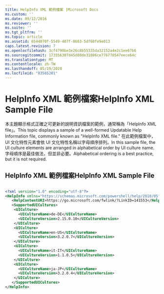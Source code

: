 ```yaml
---
title: HelpInfo XML 範例檔案 |Microsoft Docs
ms.custom: ''
ms.date: 09/12/2016
ms.reviewer: ''
ms.suite: ''
ms.tgt_pltfrm: ''
ms.topic: article
ms.assetid: 6544070f-5549-407f-8603-5df60fe9e013
caps.latest.revision: 7
ms.openlocfilehash: 3cf4790be3e26c8b55335da32152a4e2c1ee67b6
ms.sourcegitcommit: 173556307d45d88de31086ce776770547eece64c
ms.translationtype: MT
ms.contentlocale: zh-TW
ms.lasthandoff: 05/19/2020
ms.locfileid: "83565201"
---
```

# <a name="helpinfo-xml-sample-file"></a><span data-ttu-id="748c3-102">HelpInfo XML 範例檔案</span><span class="sxs-lookup"><span data-stu-id="748c3-102">HelpInfo XML Sample File</span></span>

<span data-ttu-id="748c3-103">本主題顯示格式正確之可更新的說明資訊檔案的範例，通常稱為「HelpInfo XML file」。</span><span class="sxs-lookup"><span data-stu-id="748c3-103">This topic displays a sample of a well-formed Updatable Help Information file, commonly known as "HelpInfo XML file."</span></span> <span data-ttu-id="748c3-104">在此範例檔案中，UI 文化特性元素會依 UI 文化特性名稱以字母順序排列。</span><span class="sxs-lookup"><span data-stu-id="748c3-104">In this sample file, the UI culture elements are arranged in alphabetical order by UI culture name.</span></span> <span data-ttu-id="748c3-105">字母順序是最佳做法，但並非必要。</span><span class="sxs-lookup"><span data-stu-id="748c3-105">Alphabetical ordering is a best practice, but it is not required.</span></span>

## <a name="helpinfo-xml-sample-file"></a><span data-ttu-id="748c3-106">HelpInfo XML 範例檔案</span><span class="sxs-lookup"><span data-stu-id="748c3-106">HelpInfo XML Sample File</span></span>

```xml

<?xml version="1.0" encoding="utf-8"?>
<HelpInfo xmlns="https://schemas.microsoft.com/powershell/help/2010/05">
   <HelpContentURI>https://go.microsoft.com/fwlink/?LinkID=141553</HelpContentURI>
   <SupportedUICultures>
    <UICulture>
      <UICultureName>de-DE</UICultureName>
      <UICultureVersion>2.15.0.10</UICultureVersion>
    </UICulture>
    <UICulture>
      <UICultureName>en-US</UICultureName>
      <UICultureVersion>3.2.0.7</UICultureVersion>
    </UICulture>
    <UICulture>
      <UICultureName>it-IT</UICultureName>
      <UICultureVersion>1.1.0.5</UICultureVersion>
    </UICulture>
    <UICulture>
      <UICultureName>ja-JP</UICultureName>
      <UICultureVersion>3.2.0.4</UICultureVersion>
    </UICulture>
   </SupportedUICultures>
</HelpInfo>

```
